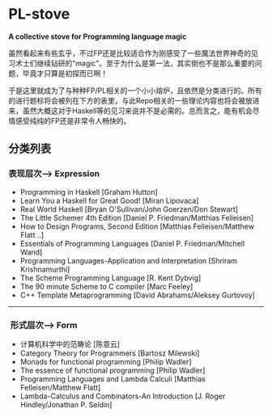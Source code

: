 # PL-stove
**A collective stove for Programming language magic** <br>

虽然看起来有些玄乎，不过FP还是比较适合作为刚感受了一些魔法世界神奇的见习术士们继续钻研的"magic"。至于为什么是第一法，其实倒也不是那么重要的问题，毕竟才只算是初探而已啊！

于是这里就成为了与种种FP/PL相关的一个小小熔炉，且依然是分类进行的。所有的进行题标将会被列在下方的表里，与此Repo相关的一些理论内容也将会被放进来，虽然大概这对于Haskell等的见习来说并不是必需的。总而言之，能有机会尽情感受纯纯的FP还是非常令人畅快的。

## 分类列表
###  表现层次--> Expression 
- Programming in Haskell [Graham Hutton]
- Learn You a Haskell for Great Good! [Miran Lipovaca] 
- Real World Haskell [Bryan O'Sullivan/John Goerzen/Don Stewart] 
- The Little Schemer 4th Edition [Daniel P. Friedman/Matthias Felleisen]
- How to Design Programs, Second Edition [Matthias Felleisen/Matthew Flatt ..]
- Essentials of Programming Languages [Daniel P. Friedman/Mitchell Wand]
- Programming Languages-Application and Interpretation [Shriram Krishnamurthi]
- The Scheme Programming Language [R. Kent Dybvig]
- The 90 minute Scheme to C compiler [Marc Feeley]
- C++ Template Metaprogramming [David Abrahams/Aleksey Gurtovoy]
---
###  形式层次--> Form

- 计算机科学中的范畴论 [陈意云]
- Category Theory for Programmers [Bartosz Milewski]
- Monads for functional programming [Philip Wadler]
- The essence of functional programming [Philip Wadler]
- Programming Languages and Lambda Calculi [Matthias Felleisen/Matthew Flatt]
- Lambda-Calculus and Combinators-An Introduction [J. Roger Hindley/Jonathan P. Seldin]
